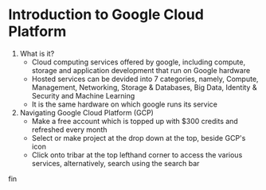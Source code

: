 # Introduction to Google Cloud Platform

1. What is it?
    - Cloud computing services offered by google, including compute, storage and application development that run on Google hardware
    - Hosted services can be devided into 7 categories, namely, Compute, Management, Networking, Storage & Databases, Big Data, Identity & Security and Machine Learning
    - It is the same hardware on which google runs its service
2. Navigating Google Cloud Platform (GCP)
    - Make a free account which is topped up with $300 credits and refreshed every month
    - Select or make project at the drop down at the top, beside GCP's icon
    - Click onto tribar at the top lefthand corner to access the various services, alternatively, search using the search bar

fin